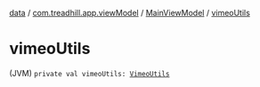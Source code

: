[data](../../index.md) / [com.treadhill.app.viewModel](../index.md) / [MainViewModel](index.md) / [vimeoUtils](./vimeo-utils.md)

# vimeoUtils

(JVM) `private val vimeoUtils: `[`VimeoUtils`](../../com.treadhill.app.utilities/-vimeo-utils/index.md)